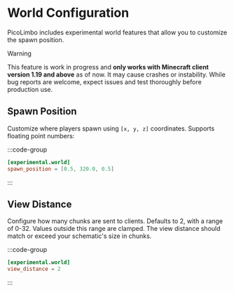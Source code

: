# World Configuration

PicoLimbo includes experimental world features that allow you to customize the spawn position.

> [!WARNING]
> This feature is work in progress and **only works with Minecraft client version 1.19 and above** as of now. It may
> cause crashes or instability. While bug reports are welcome, expect issues and test thoroughly before production use.

## Spawn Position

Customize where players spawn using `[x, y, z]` coordinates. Supports floating point numbers:

:::code-group
```toml [server.toml] {2}
[experimental.world]
spawn_position = [0.5, 320.0, 0.5]
```
:::

## View Distance

Configure how many chunks are sent to clients. Defaults to 2, with a range of 0-32. Values outside this range are clamped. The view distance should match or exceed your schematic's size in chunks.

:::code-group
```toml [server.toml] {2}
[experimental.world]
view_distance = 2
```
:::
